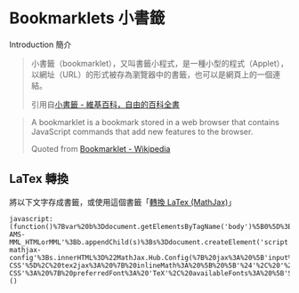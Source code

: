 # Bookmarklets 小書籤

Introduction 簡介

> 小書籤（bookmarklet），又叫書籤小程式，是一種小型的程式（Applet），以網址（URL）的形式被存為瀏覽器中的書籤，也可以是網頁上的一個連結。
> 
> 引用自[小書籤 - 維基百科，自由的百科全書](https://zh.wikipedia.org/zh-tw/%E5%B0%8F%E4%B9%A6%E7%AD%BE)

<!-- -->
> A bookmarklet is a bookmark stored in a web browser that contains JavaScript commands that add new features to the browser.
>
> Quoted from [Bookmarklet - Wikipedia](https://en.wikipedia.org/wiki/Bookmarklet)

## LaTex 轉換

將以下文字存成書籤，或使用這個書籤「<a href="javascript:(function()%7Bvar%20b%3Ddocument.getElementsByTagName('body')%5B0%5D%3Bvar%20s%3Ddocument.createElement('script')%3Bs.src%3D'http%3A%2F%2Fcdn.mathjax.org%2Fmathjax%2Flatest%2FMathJax.js%3Fconfig%3DTeX-AMS-MML_HTMLorMML'%3Bb.appendChild(s)%3Bs%3Ddocument.createElement('script')%3Bs.type%3D'text%2Fx-mathjax-config'%3Bs.innerHTML%3D%22MathJax.Hub.Config(%7B%20jax%3A%20%5B'input%2FTeX'%2C%20'output%2FHTML-CSS'%5D%2C%20tex2jax%3A%20%7B%20inlineMath%3A%20%5B%20%5B'%24'%2C%20'%24'%5D%20%5D%2C%20displayMath%3A%20%5B%20%5B'%24%24'%2C%20'%24%24'%5D%5D%2C%20processEscapes%3A%20true%2C%20skipTags%3A%20%5B'script'%2C%20'noscript'%2C%20'style'%2C%20'textarea'%2C%20'pre'%2C%20'code'%5D%20%7D%2C%20messageStyle%3A%20'none'%2C%20'HTML-CSS'%3A%20%7B%20preferredFont%3A%20'TeX'%2C%20availableFonts%3A%20%5B'STIX'%2C'TeX'%5D%20%7D%20%7D)%3B%22%3Bb.appendChild(s)%7D)();">轉換 LaTex (MathJax)</a>」
```url
javascript:(function()%7Bvar%20b%3Ddocument.getElementsByTagName('body')%5B0%5D%3Bvar%20s%3Ddocument.createElement('script')%3Bs.src%3D'http%3A%2F%2Fcdn.mathjax.org%2Fmathjax%2Flatest%2FMathJax.js%3Fconfig%3DTeX-AMS-MML_HTMLorMML'%3Bb.appendChild(s)%3Bs%3Ddocument.createElement('script')%3Bs.type%3D'text%2Fx-mathjax-config'%3Bs.innerHTML%3D%22MathJax.Hub.Config(%7B%20jax%3A%20%5B'input%2FTeX'%2C%20'output%2FHTML-CSS'%5D%2C%20tex2jax%3A%20%7B%20inlineMath%3A%20%5B%20%5B'%24'%2C%20'%24'%5D%20%5D%2C%20displayMath%3A%20%5B%20%5B'%24%24'%2C%20'%24%24'%5D%5D%2C%20processEscapes%3A%20true%2C%20skipTags%3A%20%5B'script'%2C%20'noscript'%2C%20'style'%2C%20'textarea'%2C%20'pre'%2C%20'code'%5D%20%7D%2C%20messageStyle%3A%20'none'%2C%20'HTML-CSS'%3A%20%7B%20preferredFont%3A%20'TeX'%2C%20availableFonts%3A%20%5B'STIX'%2C'TeX'%5D%20%7D%20%7D)%3B%22%3Bb.appendChild(s)%7D)()
```

